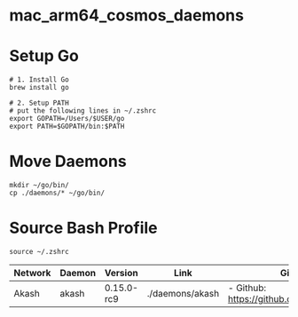 # mac_arm64_cosmos_daemons

# Setup Go

```
# 1. Install Go
brew install go

# 2. Setup PATH
# put the following lines in ~/.zshrc
export GOPATH=/Users/$USER/go
export PATH=$GOPATH/bin:$PATH
```

# Move Daemons

```
mkdir ~/go/bin/
cp ./daemons/* ~/go/bin/
```

# Source Bash Profile
```
source ~/.zshrc
```

Network | Daemon | Version | Link | Github
--- | --- | --- | --- | ----
Akash | akash | 0.15.0-rc9 | ./daemons/akash | - Github: https://github.com/ovrclk/akash
